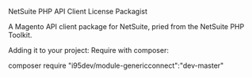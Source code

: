 NetSuite PHP API Client
License Packagist

A Magento API client package for NetSuite, pried from the NetSuite PHP Toolkit.

Adding it to your project:
Require with composer:

composer require "i95dev/module-genericconnect":"dev-master"
